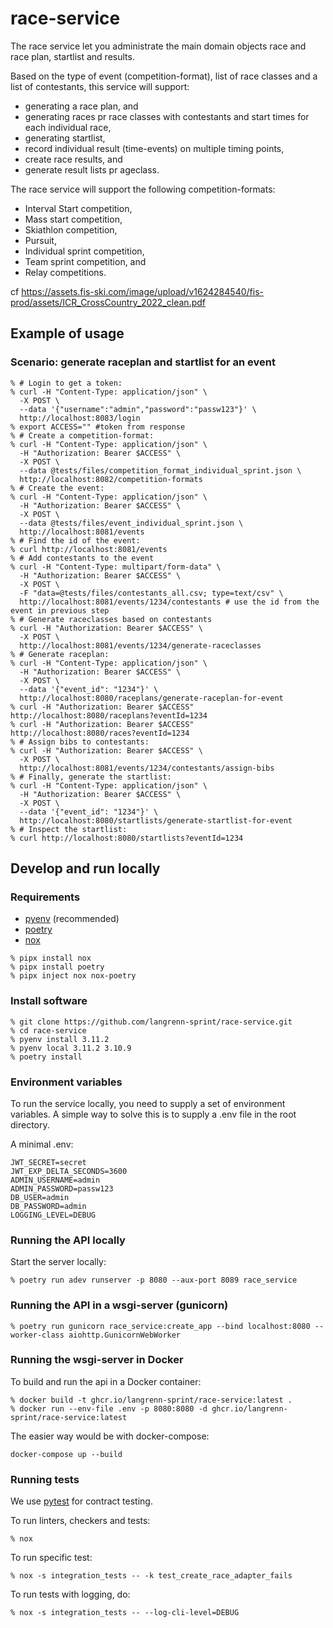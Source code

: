 # race-service

The race service let you administrate the main domain objects race and race plan, startlist and results.

Based on the type of event (competition-format), list of race classes and a list of contestants, this service will support:

- generating a race plan, and
- generating races pr race classes with contestants and start times for each individual race,
- generating startlist,
- record individual result (time-events) on multiple timing points,
- create race results, and
- generate result lists pr ageclass.

The race service will support the following competition-formats:

- Interval Start competition,
- Mass start competition,
- Skiathlon competition,
- Pursuit,
- Individual sprint competition,
- Team sprint competition, and
- Relay competitions.

cf <https://assets.fis-ski.com/image/upload/v1624284540/fis-prod/assets/ICR_CrossCountry_2022_clean.pdf>

## Example of usage

### Scenario: generate raceplan and startlist for an event

```shell
% # Login to get a token:
% curl -H "Content-Type: application/json" \
  -X POST \
  --data '{"username":"admin","password":"passw123"}' \
  http://localhost:8083/login
% export ACCESS="" #token from response
% # Create a competition-format:
% curl -H "Content-Type: application/json" \
  -H "Authorization: Bearer $ACCESS" \
  -X POST \
  --data @tests/files/competition_format_individual_sprint.json \
  http://localhost:8082/competition-formats
% # Create the event:
% curl -H "Content-Type: application/json" \
  -H "Authorization: Bearer $ACCESS" \
  -X POST \
  --data @tests/files/event_individual_sprint.json \
  http://localhost:8081/events
% # Find the id of the event:
% curl http://localhost:8081/events
% # Add contestants to the event
% curl -H "Content-Type: multipart/form-data" \
  -H "Authorization: Bearer $ACCESS" \
  -X POST \
  -F "data=@tests/files/contestants_all.csv; type=text/csv" \
  http://localhost:8081/events/1234/contestants # use the id from the event in previous step
% # Generate raceclasses based on contestants
% curl -H "Authorization: Bearer $ACCESS" \
  -X POST \
  http://localhost:8081/events/1234/generate-raceclasses
% # Generate raceplan:
% curl -H "Content-Type: application/json" \
  -H "Authorization: Bearer $ACCESS" \
  -X POST \
  --data '{"event_id": "1234"}' \
  http://localhost:8080/raceplans/generate-raceplan-for-event
% curl -H "Authorization: Bearer $ACCESS"  http://localhost:8080/raceplans?eventId=1234
% curl -H "Authorization: Bearer $ACCESS"  http://localhost:8080/races?eventId=1234
% # Assign bibs to contestants:
% curl -H "Authorization: Bearer $ACCESS" \
  -X POST \
  http://localhost:8081/events/1234/contestants/assign-bibs
% # Finally, generate the startlist:
% curl -H "Content-Type: application/json" \
  -H "Authorization: Bearer $ACCESS" \
  -X POST \
  --data '{"event_id": "1234"}' \
  http://localhost:8080/startlists/generate-startlist-for-event
% # Inspect the startlist:
% curl http://localhost:8080/startlists?eventId=1234
```

## Develop and run locally

### Requirements

- [pyenv](https://github.com/pyenv/pyenv) (recommended)
- [poetry](https://python-poetry.org/)
- [nox](https://nox.thea.codes/en/stable/)

```shell
% pipx install nox
% pipx install poetry
% pipx inject nox nox-poetry
```

### Install software

```shell
% git clone https://github.com/langrenn-sprint/race-service.git
% cd race-service
% pyenv install 3.11.2
% pyenv local 3.11.2 3.10.9
% poetry install
```

### Environment variables

To run the service locally, you need to supply a set of environment variables. A simple way to solve this is to supply a .env file in the root directory.

A minimal .env:

```shell
JWT_SECRET=secret
JWT_EXP_DELTA_SECONDS=3600
ADMIN_USERNAME=admin
ADMIN_PASSWORD=passw123
DB_USER=admin
DB_PASSWORD=admin
LOGGING_LEVEL=DEBUG
```

### Running the API locally

Start the server locally:

```shell
% poetry run adev runserver -p 8080 --aux-port 8089 race_service
```

### Running the API in a wsgi-server (gunicorn)

```shell
% poetry run gunicorn race_service:create_app --bind localhost:8080 --worker-class aiohttp.GunicornWebWorker
```

### Running the wsgi-server in Docker

To build and run the api in a Docker container:

```shell
% docker build -t ghcr.io/langrenn-sprint/race-service:latest .
% docker run --env-file .env -p 8080:8080 -d ghcr.io/langrenn-sprint/race-service:latest
```

The easier way would be with docker-compose:

```shell
docker-compose up --build
```

### Running tests

We use [pytest](https://docs.pytest.org/en/latest/) for contract testing.

To run linters, checkers and tests:

```shell
% nox
```

To run specific test:

```shell
% nox -s integration_tests -- -k test_create_race_adapter_fails
```

To run tests with logging, do:

```shell
% nox -s integration_tests -- --log-cli-level=DEBUG
```
